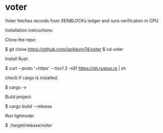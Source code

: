 # voter
Voter fetches records from XENBLOCKs ledger and runs verification in CPU 

Installation instructions:

Clone the repo:

$ git clone https://github.com/jacklevin74/voter
$ cd voter

Install Rust:

$ curl --proto '=https' --tlsv1.2 -sSf https://sh.rustup.rs | sh

check if cargo is installed:

$ cargo -v 

Build project:

$ cargo build --release

Run lightnode:

$ ./target/release/voter


